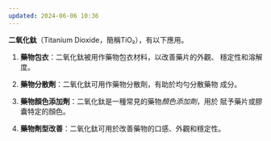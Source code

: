 ```yaml
---
updated: 2024-06-06 10:36
---
```

**二氧化鈦**（Titanium Dioxide，簡稱TiO₂），有以下應用。

1. **藥物包衣**：二氧化鈦被用作藥物包衣材料，以改善藥片的外觀、
	穩定性和溶解度。
    
1. **藥物分散劑**：二氧化鈦可用作藥物分散劑，有助於均勻分散藥物
	 成分。
    
3. **藥物顏色添加劑**：二氧化鈦是一種常見的藥物*顏色添加劑*，用於
	賦予藥片或膠囊特定的顏色。
    
4. **藥物劑型改善**：二氧化鈦可用於改善藥物的口感、外觀和穩定性。